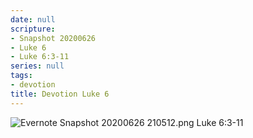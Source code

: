 ```yaml
---
date: null
scripture:
- Snapshot 20200626
- Luke 6
- Luke 6:3-11
series: null
tags:
- devotion
title: Devotion Luke 6
---
```



![Evernote Snapshot 20200626 210512.png](Evernote%20Snapshot%2020200626%20210512.png)
Luke 6:3-11